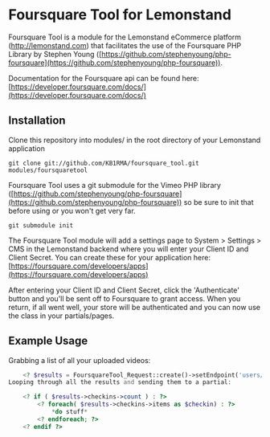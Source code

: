 # Foursquare Tool for Lemonstand

Foursquare Tool is a module for the Lemonstand eCommerce platform (http://lemonstand.com) that facilitates the use of the Foursquare PHP Library by Stephen Young ([https://github.com/stephenyoung/php-foursquare](https://github.com/stephenyoung/php-foursquare)).

Documentation for the Foursquare api can be found here: [https://developer.foursquare.com/docs/](https://developer.foursquare.com/docs/)

## Installation

Clone this repository into modules/ in the root directory of your Lemonstand application

	git clone git://github.com/KB1RMA/foursquare_tool.git modules/foursquaretool

Foursquare Tool uses a git submodule for the Vimeo PHP library ([https://github.com/stephenyoung/php-foursquare](https://github.com/stephenyoung/php-foursquare)) so be sure to init that before using or you won't get very far.

	git submodule init

The Foursquare Tool module will add a settings page to System > Settings > CMS in the Lemonstand backend where you will enter your Client ID and Client Secret. You can create these for your application here: [https://foursquare.com/developers/apps](https://foursquare.com/developers/apps)

After entering your Client ID and Client Secret, click the 'Authenticate' button and you'll be sent off to Foursquare to grant access. When you return, if all went well, your store will be authenticated and you can now use the class in your partials/pages.

## Example Usage

Grabbing a list of all your uploaded videos:

```php
	<? $results = FoursquareTool_Request::create()->setEndpoint('users/self/checkins')->getResult(); ?>
Looping through all the results and sending them to a partial:
```

```php
	<? if ( $results->checkins->count ) : ?>
		<? foreach( $results->checkins->items as $checkin) : ?>
			*do stuff*
		<? endforeach; ?>
	<? endif ?>
```		
